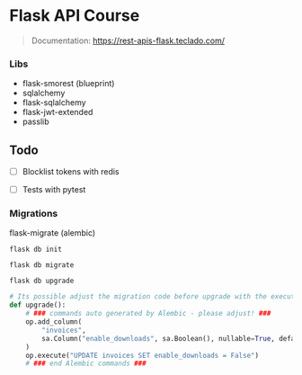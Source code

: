 # Flask API Course
> Documentation: https://rest-apis-flask.teclado.com/

### Libs
- flask-smorest (blueprint)  
- sqlalchemy  
- flask-sqlalchemy  
- flask-jwt-extended  
- passlib

## Todo
- [ ] Blocklist tokens with redis  
- [ ] Tests with pytest


### Migrations
flask-migrate (alembic)

```
flask db init

flask db migrate  

flask db upgrade
```

```python
# Its possible adjust the migration code before upgrade with the execute function.
def upgrade():
    # ### commands auto generated by Alembic - please adjust! ###
    op.add_column(
        "invoices",
        sa.Column("enable_downloads", sa.Boolean(), nullable=True, default=False),
    )
    op.execute("UPDATE invoices SET enable_downloads = False")
    # ### end Alembic commands ###

```
